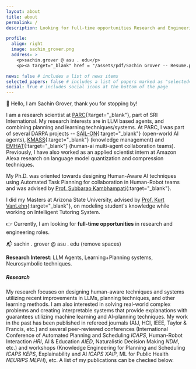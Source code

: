 ```yaml
---
layout: about
title: about
permalink: /
description: Looking for full-time opportunities Research and Engineering Positions

profile:
  align: right
  image: sachin_grover.png
  address: >
    <p>sachin.grover @ asu . edu</p>
    <p><a target="_blank" href = "/assets/pdf/Sachin Grover -- Resume.pdf">Curriculum Vitae</a>

news: false # includes a list of news items
selected_papers: false # includes a list of papers marked as "selected={true}"
social: true # includes social icons at the bottom of the page
---
```


:wave: Hello, I am Sachin Grover, thank you for stopping by!

I am a research scientist at [PARC](https://www.sri.com/research/future-concepts-division/){:target="\_blank"}, part of SRI International. My research interests are in LLM based agents, and combining planning and learning techniques/systems.
At PARC, I was part of several DARPA projects -- [SAIL-ON](https://www.darpa.mil/program/science-of-artificial-intelligence-and-learning-for-open-world-novelty){:target="\_blank"} (open-world AI agents), [KMASS](https://www.darpa.mil/program/knowledge-management-at-scale-and-speed){:target="\_blank"} (knowledge management) and [EMHAT](https://www.darpa.mil/program/exploratory-moldels-of-human-ai-teams){:target="\_blank"} (human-ai multi-agent collaboration teams).
Previously, I have also worked as an applied scientist intern at Amazon Alexa research on language model quantization and compression techniques.

My Ph.D. was oriented towards designing Human-Aware AI techniques using Automated Task Planning for collaboration in Human-Robot teams and was advised by [Prof. Subbarao Kambhampati](https://rakaposhi.eas.asu.edu){:target="\_blank"}.

I did my Masters at Arizona State University, advised by [Prof. Kurt VanLehn](https://www.public.asu.edu/~kvanlehn/){:target="\_blank"}, on modeling student's knowledge while working on Intelligent Tutoring System.

:point_right: Currently, I am looking for **full-time opportunities** in research and engineering roles.

:mailbox_with_mail: sachin . grover @ asu . edu (remove spaces)

**Research Interest**: LLM Agents, Learning+Planning systems, Neurosymbolic techniques.

##### Research

My research focuses on designing human-aware techniques and systems utilizing recent improvements in LLMs, planning techniques, and other learning methods.
I am also interested in solving real-world complex problems and creating interpretable systems that provide explanations with guarantees utilizing machine learning and AI-planning techniques.
My work in the past has been published in refereed journals (AIJ, HCI, IEEE, Taylor & Francis, etc.) and several peer-reviewed conferences (International Conference of Automated Planning and Scheduling _ICAPS_, Human-Robot Interaction _HRI_, AI & Education _AIED_, Naturalistic Decision Making _NDM_, etc.) and workshops (Knowledge Engineering for Planning and Scheduling _ICAPS KEPS_, Explainability and AI _ICAPS XAIP_, ML for Public Health _NEURIPS MLPH_), etc. A list of my publications can be checked below.
